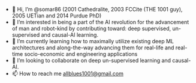 - 👋 Hi, I’m @somar86 (2001 Cathedralite, 2003 FCCite (THE 1001 guy), 2005 UETian and 2014 Purdue PhD)
- 👀 I’m interested in being a part of the AI revolution for the advancement of man and robot-kind by contributing toward: deep supervised, un-supervised and causal-AI learning.
- 🌱 I’m currently learning how to maximally utilize existing deep ML architectures and along-the-way advancing them for real-life and real-time socio-economic and engineering applications
- 💞️ I’m looking to collaborate on deep un-supervised learning and causal-AI.
- 📫 How to reach me allblues1001@gmail.com

<!---
somar86/somar86 is a ✨ special ✨ repository because its `README.md` (this file) appears on your GitHub profile.
You can click the Preview link to take a look at your changes.
--->
